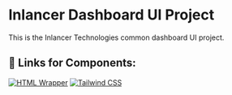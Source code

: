 # Inlancer Dashboard UI Project

This is the Inlancer Technologies common dashboard UI project.

## 🔗 Links for Components:

[![HTML Wrapper](https://img.shields.io/badge/HTML-Wrapper-orange?style=flat&logo=html5)](https://gist.github.com/inlancersystem4/abf03713017860d403ff4650d69bbde4.js) [![Tailwind CSS](https://img.shields.io/badge/Tailwind%20CSS-Utility--first-38B2AC?style=flat&logo=tailwindcss)](https://gist.github.com/inlancersystem4/12a257b0f0056e6f1db79802cb12c296.js)
